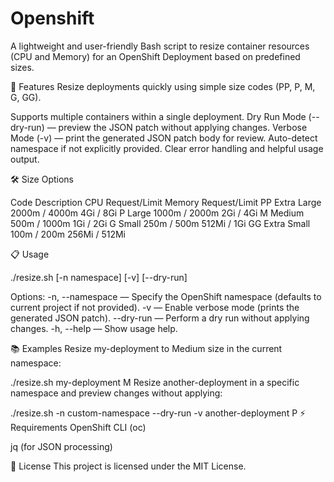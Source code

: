 # Openshift
A lightweight and user-friendly Bash script to resize container resources (CPU and Memory) for an OpenShift Deployment based on predefined sizes.

🚀 Features
Resize deployments quickly using simple size codes (PP, P, M, G, GG).

Supports multiple containers within a single deployment.
Dry Run Mode (--dry-run) — preview the JSON patch without applying changes.
Verbose Mode (-v) — print the generated JSON patch body for review.
Auto-detect namespace if not explicitly provided.
Clear error handling and helpful usage output.

🛠 Size Options

Code	Description	CPU Request/Limit	Memory Request/Limit
PP	Extra Large	2000m / 4000m	4Gi / 8Gi
P	Large	1000m / 2000m	2Gi / 4Gi
M	Medium	500m / 1000m	1Gi / 2Gi
G	Small	250m / 500m	512Mi / 1Gi
GG	Extra Small	100m / 200m	256Mi / 512Mi

📋 Usage

./resize.sh [-n namespace] [-v] [--dry-run] <deployment-name> <size>

Options:
-n, --namespace — Specify the OpenShift namespace (defaults to current project if not provided).
-v — Enable verbose mode (prints the generated JSON patch).
--dry-run — Perform a dry run without applying changes.
-h, --help — Show usage help.

📚 Examples
Resize my-deployment to Medium size in the current namespace:

./resize.sh my-deployment M
Resize another-deployment in a specific namespace and preview changes without applying:

./resize.sh -n custom-namespace --dry-run -v another-deployment P
⚡ Requirements
OpenShift CLI (oc)

jq (for JSON processing)

📝 License
This project is licensed under the MIT License.
